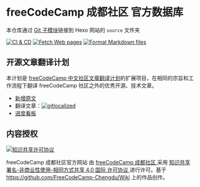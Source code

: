 # freeCodeCamp 成都社区 官方数据库

本仓库通过 [Git 子模块][1]链接到 Hexo 网站的 `source` 文件夹

[![CI & CD](https://github.com/FreeCodeCamp-Chengdu/Wiki/actions/workflows/main.yml/badge.svg)][2]
[![Fetch Web pages](https://github.com/FreeCodeCamp-Chengdu/Wiki/actions/workflows/fetch-Web.yml/badge.svg)][3]
[![Format Markdown files](https://github.com/FreeCodeCamp-Chengdu/Wiki/actions/workflows/formatter.yml/badge.svg)][4]

## 开源文章翻译计划

本计划是 [freeCodeCamp 中文社区文章翻译计划][5]的扩展项目，在相同的宗旨和工作流程下翻译 freeCodeCamp 社区之外的优秀开源、技术文章。

- [新增原文][6]
- 翻译文章：[![gitlocalized](https://gitlocalize.com/repo/9653/whole_project/badge.svg)][7]
- [进度看板][8]

## 内容授权

[![知识共享许可协议](https://i.creativecommons.org/l/by-nc-sa/4.0/88x31.png)][9]

<span xmlns:dct="http://purl.org/dc/terms/"
    property="dct:title">
freeCodeCamp 成都社区官方网站
</span>
由
<a href="https://fcc-cd.dev/"
    xmlns:cc="http://creativecommons.org/ns#"
    rel="cc:attributionURL"
    property="cc:attributionName">
freeCodeCamp 成都社区
</a>
采用
<a rel="license"
    href="http://creativecommons.org/licenses/by-nc-sa/4.0/">
知识共享 署名-非商业性使用-相同方式共享 4.0 国际 许可协议
</a>
进行许可。基于
<a href="https://github.com/FreeCodeCamp-Chengdu/Wiki"
    xmlns:dct="http://purl.org/dc/terms/"
    rel="dct:source">
https://github.com/FreeCodeCamp-Chengdu/Wiki
</a>
上的作品创作。

[1]: https://git-scm.com/book/zh/v2/Git-%E5%B7%A5%E5%85%B7-%E5%AD%90%E6%A8%A1%E5%9D%97
[2]: https://github.com/FreeCodeCamp-Chengdu/Wiki/actions/workflows/main.yml
[3]: https://github.com/FreeCodeCamp-Chengdu/Wiki/actions/workflows/fetch-Web.yml
[4]: https://github.com/FreeCodeCamp-Chengdu/Wiki/actions/workflows/formatter.yml
[5]: https://github.com/freeCodeCamp/chinese?tab=readme-ov-file#freecodecamp-%E6%96%87%E7%AB%A0%E7%BF%BB%E8%AF%91%E8%AE%A1%E5%88%92
[6]: https://github.com/FreeCodeCamp-Chengdu/Wiki/issues/new?assignees=&labels=Article%2CTranslation&projects=&template=translation.md&title=%EF%BC%88%E8%AF%91%E6%96%87%E4%B8%AD%E6%96%87%E6%A0%87%E9%A2%98%EF%BC%89
[7]: https://gitlocalize.com/repo/9653?utm_source=badge
[8]: https://github.com/orgs/Fr‍eeCodeCamp-Chengdu/projects/4
[9]: http://creativecommons.org/licenses/by-nc-sa/4.0/
